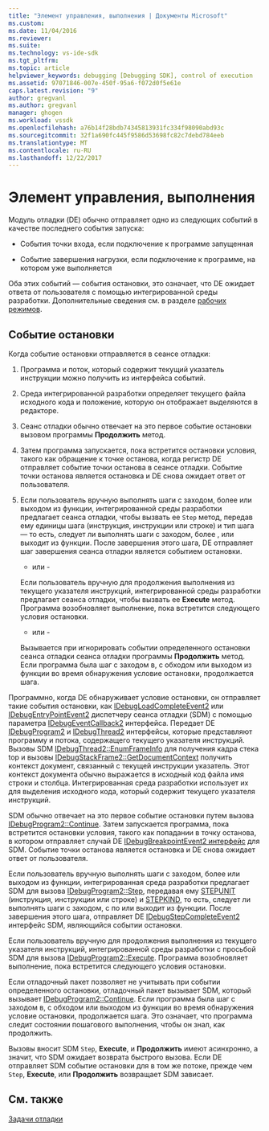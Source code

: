 ```yaml
---
title: "Элемент управления, выполнения | Документы Microsoft"
ms.custom: 
ms.date: 11/04/2016
ms.reviewer: 
ms.suite: 
ms.technology: vs-ide-sdk
ms.tgt_pltfrm: 
ms.topic: article
helpviewer_keywords: debugging [Debugging SDK], control of execution
ms.assetid: 97071846-007e-450f-95a6-f072d0f5e61e
caps.latest.revision: "9"
author: gregvanl
ms.author: gregvanl
manager: ghogen
ms.workload: vssdk
ms.openlocfilehash: a76b14f28bdb74345813931fc334f98090abd93c
ms.sourcegitcommit: 32f1a690fc445f9586d53698fc82c7debd784eeb
ms.translationtype: MT
ms.contentlocale: ru-RU
ms.lasthandoff: 12/22/2017
---
```

# <a name="control-of-execution"></a>Элемент управления, выполнения
Модуль отладки (DE) обычно отправляет одно из следующих событий в качестве последнего события запуска:  
  
-   События точки входа, если подключение к программе запущенная  
  
-   Событие завершения нагрузки, если подключение к программе, на котором уже выполняется  
  
 Оба этих событий — события остановки, это означает, что DE ожидает ответа от пользователя с помощью интегрированной среды разработки. Дополнительные сведения см. в разделе [рабочих режимов](../../extensibility/debugger/operational-modes.md).  
  
## <a name="stopping-event"></a>Событие остановки  
 Когда событие остановки отправляется в сеансе отладки:  
  
1.  Программа и поток, который содержит текущий указатель инструкции можно получить из интерфейса событий.  
  
2.  Среда интегрированной разработки определяет текущего файла исходного кода и положение, которую он отображает выделяются в редакторе.  
  
3.  Сеанс отладки обычно отвечает на это первое событие остановки вызовом программы **Продолжить** метод.  
  
4.  Затем программа запускается, пока встретится остановки условия, такого как обращение к точке останова, когда регистр DE отправляет событие точки останова в сеансе отладки. Событие точки останова является остановка и DE снова ожидает ответ от пользователя.  
  
5.  Если пользователь вручную выполнять шаги с заходом, более или выходом из функции, интегрированной среды разработки предлагает сеанса отладки, чтобы вызвать ее `Step` метод, передав ему единицы шага (инструкция, инструкции или строке) и тип шага — то есть, следует ли выполнять шаги с заходом, более , или выходит из функции. После завершения этого шага, DE отправляет шаг завершения сеанса отладки является событием остановки.  
  
     - или -  
  
     Если пользователь вручную для продолжения выполнения из текущего указателя инструкций, интегрированной среды разработки предлагает сеанса отладки, чтобы вызвать ее **Execute** метод. Программа возобновляет выполнение, пока встретится следующего условия остановки.  
  
     - или -  
  
     Вызывается при игнорировать событии определенного остановки сеанса отладки сеанса отладки программы **Продолжить** метод. Если программа была шаг с заходом в, с обходом или выходом из функции во время обнаружения условие остановки, продолжается шага.  
  
 Программно, когда DE обнаруживает условие остановки, он отправляет такие события остановки, как [IDebugLoadCompleteEvent2](../../extensibility/debugger/reference/idebugloadcompleteevent2.md) или [IDebugEntryPointEvent2](../../extensibility/debugger/reference/idebugentrypointevent2.md) диспетчеру сеанса отладки (SDM) с помощью параметра [IDebugEventCallback2](../../extensibility/debugger/reference/idebugeventcallback2.md) интерфейса. Передает DE [IDebugProgram2](../../extensibility/debugger/reference/idebugprogram2.md) и [IDebugThread2](../../extensibility/debugger/reference/idebugthread2.md) интерфейсы, которые представляют программу и потока, содержащего текущего указателя инструкций. Вызовы SDM [IDebugThread2::EnumFrameInfo](../../extensibility/debugger/reference/idebugthread2-enumframeinfo.md) для получения кадра стека top и вызовы [IDebugStackFrame2::GetDocumentContext](../../extensibility/debugger/reference/idebugstackframe2-getdocumentcontext.md) получить контекст документ, связанный с текущей инструкции указатель. Этот контекст документа обычно выражается в исходный код файла имя строки и столбца. Интегрированная среда разработки использует их для выделения исходного кода, который содержит текущего указателя инструкций.  
  
 SDM обычно отвечает на это первое событие остановки путем вызова [IDebugProgram2::Continue](../../extensibility/debugger/reference/idebugprogram2-continue.md). Затем запускается программа, пока встретится остановки условия, такого как попадании в точку останова, в котором отправляет случай DE [IDebugBreakpointEvent2 интерфейс](../../extensibility/debugger/reference/idebugbreakpointevent2.md) для SDM. Событие точки останова является остановка и DE снова ожидает ответ от пользователя.  
  
 Если пользователь вручную выполнять шаги с заходом, более или выходом из функции, интегрированная среда разработки предлагает SDM для вызова [IDebugProgram2::Step](../../extensibility/debugger/reference/idebugprogram2-step.md), передавая ему [STEPUNIT](../../extensibility/debugger/reference/stepunit.md) (инструкция, инструкции или строке) и [ STEPKIND](../../extensibility/debugger/reference/stepkind.md), то есть, следует ли выполнять шаги с заходом, с по или выходит из функции. После завершения этого шага, отправляет DE [IDebugStepCompleteEvent2](../../extensibility/debugger/reference/idebugstepcompleteevent2.md) интерфейс SDM, являющийся событии остановки.  
  
 Если пользователь вручную для продолжения выполнения из текущего указателя инструкций, интегрированной среды разработки с просьбой SDM для вызова [IDebugProgram2::Execute](../../extensibility/debugger/reference/idebugprogram2-execute.md). Программа возобновляет выполнение, пока встретится следующего условия остановки.  
  
 Если отладочный пакет позволяет не учитывать при событии определенного остановки, отладочный пакет вызывает SDM, который вызывает [IDebugProgram2::Continue](../../extensibility/debugger/reference/idebugprogram2-continue.md). Если программа была шаг с заходом в, с обходом или выходом из функции во время обнаружения условие остановки, продолжается шага. Это означает, что программа следит состоянии пошагового выполнения, чтобы он знал, как продолжить.  
  
 Вызовы вносит SDM `Step`, **Execute**, и **Продолжить** имеют асинхронно, а значит, что SDM ожидает возврата быстрого вызова. Если DE отправляет SDM событие остановки для в том же потоке, прежде чем `Step`, **Execute**, или **Продолжить** возвращает SDM зависает.  
  
## <a name="see-also"></a>См. также  
 [Задачи отладки](../../extensibility/debugger/debugging-tasks.md)